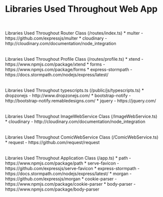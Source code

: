 # Libraries Used Throughout Web App
<br>
<br>
Libraries Used Throughout Router Class (/routes/index.ts)
* multer - https://github.com/expressjs/multer
* cloudinary - http://cloudinary.com/documentation/node_integration
<br>
<br>
<br>
Libraries Used Throughout Profile Class (/routes/profile.ts)
* xtend - https://www.npmjs.com/package/xtend
* forms - https://www.npmjs.com/package/forms
* express-stormpath - https://docs.stormpath.com/nodejs/express/latest/
<br>
<br>
<br>
Libraries Used Throughout typescripts.ts (/public/js/typescripts.ts)
* dropzonejs - http://www.dropzonejs.com/
* bootstrap-notify - http://bootstrap-notify.remabledesigns.com/
* jquery - https://jquery.com/
<br>
<br>
<br>
Libraries Used Throughout ImageWebService Class (/ImageWebService.ts)
* cloudinary - http://cloudinary.com/documentation/node_integration
<br>
<br>
<br>
Libraries Used Throughout ComicWebService Class (/ComicWebService.ts)
* request - https://github.com/request/request
<br>
<br>
<br>
Libraries Used Throughout Application Class (/app.ts)
* path - https://www.npmjs.com/package/path
* serve-favicon - https://github.com/expressjs/serve-favicon
* express-stormpath - https://docs.stormpath.com/nodejs/express/latest/
* morgan - https://github.com/expressjs/morgan
* cookie-parser - https://www.npmjs.com/package/cookie-parser
* body-parser - https://www.npmjs.com/package/body-parser
